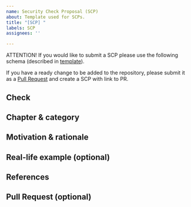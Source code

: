 ```yaml
---
name: Security Check Proposal (SCP)
about: Template used for SCPs.
title: "[SCP] "
labels: SCP
assignees: ''

---
```


ATTENTION! If you would like to submit a SCP please use the following schema (described in [template](https://github.com/ComposableSecurity/SCSVS/blob/prerelease/SCSVSv2/scp-template.md)).

If you have a ready change to be added to the repository, please submit it as a [Pull Request](https://github.com/ComposableSecurity/SCSVS/pulls) and create a SCP with link to PR.

## Check


## Chapter & category


## Motivation & rationale


## Real-life example (optional)


## References


## Pull Request (optional)
